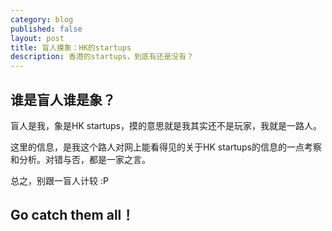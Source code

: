 ```yaml
---
category: blog
published: false
layout: post
title: 盲人摸象：HK的startups
description: 香港的startups，到底有还是没有？
---
```


## 谁是盲人谁是象？

盲人是我，象是HK startups，摸的意思就是我其实还不是玩家，我就是一路人。

这里的信息，是我这个路人对网上能看得见的关于HK startups的信息的一点考察和分析。对错与否，都是一家之言。

总之，别跟一盲人计较 :P

## Go catch them all！

